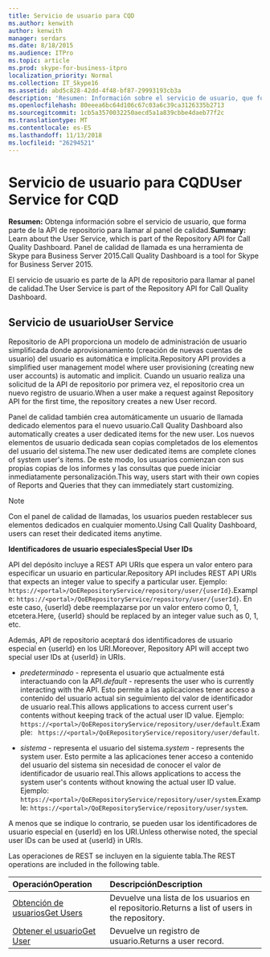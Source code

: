 ```yaml
---
title: Servicio de usuario para CQD
ms.author: kenwith
author: kenwith
manager: serdars
ms.date: 8/18/2015
ms.audience: ITPro
ms.topic: article
ms.prod: skype-for-business-itpro
localization_priority: Normal
ms.collection: IT_Skype16
ms.assetid: abd5c828-42dd-4f48-bf87-29993193cb3a
description: 'Resumen: Información sobre el servicio de usuario, que forma parte de la API de repositorio para llamar al panel de calidad. Panel de calidad de llamada es una herramienta de Skype para Business Server 2015.'
ms.openlocfilehash: 80eeea6bc64d106c67c03a6c39ca3126335b2713
ms.sourcegitcommit: 1cb5a3570032250aecd5a1a839cbbe4daeb77f2c
ms.translationtype: MT
ms.contentlocale: es-ES
ms.lasthandoff: 11/13/2018
ms.locfileid: "26294521"
---
```

# <a name="user-service-for-cqd"></a><span data-ttu-id="0993b-104">Servicio de usuario para CQD</span><span class="sxs-lookup"><span data-stu-id="0993b-104">User Service for CQD</span></span>
 
<span data-ttu-id="0993b-105">**Resumen:** Obtenga información sobre el servicio de usuario, que forma parte de la API de repositorio para llamar al panel de calidad.</span><span class="sxs-lookup"><span data-stu-id="0993b-105">**Summary:** Learn about the User Service, which is part of the Repository API for Call Quality Dashboard.</span></span> <span data-ttu-id="0993b-106">Panel de calidad de llamada es una herramienta de Skype para Business Server 2015.</span><span class="sxs-lookup"><span data-stu-id="0993b-106">Call Quality Dashboard is a tool for Skype for Business Server 2015.</span></span>
  
<span data-ttu-id="0993b-107">El servicio de usuario es parte de la API de repositorio para llamar al panel de calidad.</span><span class="sxs-lookup"><span data-stu-id="0993b-107">The User Service is part of the Repository API for Call Quality Dashboard.</span></span>
  
## <a name="user-service"></a><span data-ttu-id="0993b-108">Servicio de usuario</span><span class="sxs-lookup"><span data-stu-id="0993b-108">User Service</span></span>

<span data-ttu-id="0993b-109">Repositorio de API proporciona un modelo de administración de usuario simplificada donde aprovisionamiento (creación de nuevas cuentas de usuario) del usuario es automática e implícita.</span><span class="sxs-lookup"><span data-stu-id="0993b-109">Repository API provides a simplified user management model where user provisioning (creating new user accounts) is automatic and implicit.</span></span> <span data-ttu-id="0993b-110">Cuando un usuario realiza una solicitud de la API de repositorio por primera vez, el repositorio crea un nuevo registro de usuario.</span><span class="sxs-lookup"><span data-stu-id="0993b-110">When a user make a request against Repository API for the first time, the repository creates a new User record.</span></span> 
  
<span data-ttu-id="0993b-111">Panel de calidad también crea automáticamente un usuario de llamada dedicado elementos para el nuevo usuario.</span><span class="sxs-lookup"><span data-stu-id="0993b-111">Call Quality Dashboard also automatically creates a user dedicated items for the new user.</span></span> <span data-ttu-id="0993b-112">Los nuevos elementos de usuario dedicada sean copias completados de los elementos del usuario del sistema.</span><span class="sxs-lookup"><span data-stu-id="0993b-112">The new user dedicated items are complete clones of system user's items.</span></span> <span data-ttu-id="0993b-113">De este modo, los usuarios comienzan con sus propias copias de los informes y las consultas que puede iniciar inmediatamente personalización.</span><span class="sxs-lookup"><span data-stu-id="0993b-113">This way, users start with their own copies of Reports and Queries that they can immediately start customizing.</span></span> 
  
> [!NOTE]
> <span data-ttu-id="0993b-114">Con el panel de calidad de llamadas, los usuarios pueden restablecer sus elementos dedicados en cualquier momento.</span><span class="sxs-lookup"><span data-stu-id="0993b-114">Using Call Quality Dashboard, users can reset their dedicated items anytime.</span></span> 
  
 <span data-ttu-id="0993b-115">**Identificadores de usuario especiales**</span><span class="sxs-lookup"><span data-stu-id="0993b-115">**Special User IDs**</span></span>
  
<span data-ttu-id="0993b-116">API del depósito incluye a REST API URIs que espera un valor entero para especificar un usuario en particular.</span><span class="sxs-lookup"><span data-stu-id="0993b-116">Repository API includes REST API URIs that expects an integer value to specify a particular user.</span></span> <span data-ttu-id="0993b-117">Ejemplo: `https://<portal>/QoERepositoryService/repository/user/{userId}`.</span><span class="sxs-lookup"><span data-stu-id="0993b-117">Example:  `https://<portal>/QoERepositoryService/repository/user/{userId}`.</span></span> <span data-ttu-id="0993b-118">En este caso, {userId} debe reemplazarse por un valor entero como 0, 1, etcetera.</span><span class="sxs-lookup"><span data-stu-id="0993b-118">Here, {userId} should be replaced by an integer value such as 0, 1, etc.</span></span>
  
<span data-ttu-id="0993b-119">Además, API de repositorio aceptará dos identificadores de usuario especial en {userId} en los URI.</span><span class="sxs-lookup"><span data-stu-id="0993b-119">Moreover, Repository API will accept two special user IDs at {userId} in URIs.</span></span>
  
-  <span data-ttu-id="0993b-120">*predeterminado* - representa el usuario que actualmente está interactuando con la API.</span><span class="sxs-lookup"><span data-stu-id="0993b-120">*default*  - represents the user who is currently interacting with the API.</span></span> <span data-ttu-id="0993b-121">Esto permite a las aplicaciones tener acceso a contenido del usuario actual sin seguimiento del valor de identificador de usuario real.</span><span class="sxs-lookup"><span data-stu-id="0993b-121">This allows applications to access current user's contents without keeping track of the actual user ID value.</span></span> <span data-ttu-id="0993b-122">Ejemplo: ` https://<portal>/QoERepositoryService/repository/user/default`.</span><span class="sxs-lookup"><span data-stu-id="0993b-122">Example: ` https://<portal>/QoERepositoryService/repository/user/default`.</span></span>
    
-  <span data-ttu-id="0993b-123">*sistema* - representa el usuario del sistema.</span><span class="sxs-lookup"><span data-stu-id="0993b-123">*system*  - represents the system user.</span></span> <span data-ttu-id="0993b-124">Esto permite a las aplicaciones tener acceso a contenido del usuario del sistema sin necesidad de conocer el valor de identificador de usuario real.</span><span class="sxs-lookup"><span data-stu-id="0993b-124">This allows applications to access the system user's contents without knowing the actual user ID value.</span></span> <span data-ttu-id="0993b-125">Ejemplo: `https://<portal>/QoERepositoryService/repository/user/system`.</span><span class="sxs-lookup"><span data-stu-id="0993b-125">Example: `https://<portal>/QoERepositoryService/repository/user/system`.</span></span>
    
<span data-ttu-id="0993b-126">A menos que se indique lo contrario, se pueden usar los identificadores de usuario especial en {userId} en los URI.</span><span class="sxs-lookup"><span data-stu-id="0993b-126">Unless otherwise noted, the special user IDs can be used at {userId} in URIs.</span></span> 
  
<span data-ttu-id="0993b-127">Las operaciones de REST se incluyen en la siguiente tabla.</span><span class="sxs-lookup"><span data-stu-id="0993b-127">The REST operations are included in the following table.</span></span>
  
|<span data-ttu-id="0993b-128">**Operación**</span><span class="sxs-lookup"><span data-stu-id="0993b-128">**Operation**</span></span>|<span data-ttu-id="0993b-129">**Descripción**</span><span class="sxs-lookup"><span data-stu-id="0993b-129">**Description**</span></span>|
|:-----|:-----|
|[<span data-ttu-id="0993b-130">Obtención de usuarios</span><span class="sxs-lookup"><span data-stu-id="0993b-130">Get Users</span></span>](get-users.md) <br/> |<span data-ttu-id="0993b-131">Devuelve una lista de los usuarios en el repositorio.</span><span class="sxs-lookup"><span data-stu-id="0993b-131">Returns a list of users in the repository.</span></span>  <br/> |
|[<span data-ttu-id="0993b-132">Obtener el usuario</span><span class="sxs-lookup"><span data-stu-id="0993b-132">Get User</span></span>](get-user.md) <br/> |<span data-ttu-id="0993b-133">Devuelve un registro de usuario.</span><span class="sxs-lookup"><span data-stu-id="0993b-133">Returns a user record.</span></span>  <br/> |
   

